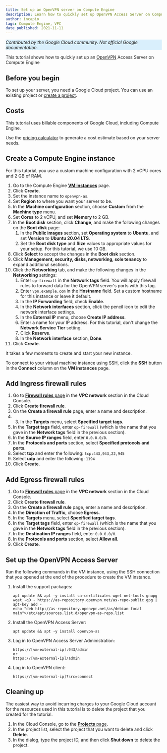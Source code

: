 ```yaml
---
title: Set up an OpenVPN server on Compute Engine
description: Learn how to quickly set up OpenVPN Access Server on Compute Engine.
author: incapio
tags: Compute Engine, VPC
date_published: 2021-11-11
---
```

<p style="background-color:#D9EFFC;"><i>Contributed by the Google Cloud community. Not official Google documentation.</i></p>

This tutorial shows how to quickly set up an [OpenVPN](https://openvpn.net/access-server/) Access Server on Compute Engine
## Before you begin

To set up your server, you need a Google Cloud project. You can use an existing project or
[create a project](https://console.cloud.google.com/project).

## Costs

This tutorial uses billable components of Google Cloud, including Compute Engine.

Use the [pricing calculator](https://cloud.google.com/products/calculator/)
to generate a cost estimate based on your server needs.

## Create a Compute Engine instance

For this tutorial, you use a custom machine configuration with 2 vCPU cores and 2 GB of RAM.

1.  Go to the Compute Engine [**VM instances**](https://console.cloud.google.com/compute/instances) page.
1.  Click **Create**.
1.  Set the instance name to `openvpn-as`.
1.  Set **Region** to where you want your server to be.
1.  In the **Machine configuration** section, choose **Custom** from the **Machine type** menu.
1.  Set **Cores** to  2 vCPU, and set **Memory** to 2 GB.
1.  In the **Boot disk** section, click **Change**, and make the following changes on the **Boot disk** page: 
    1.  In the **Public images** section, set **Operating system** to **Ubuntu**, and set **Version** to
    **Ubuntu 20.04 LTS**.
    1.  Set the **Boot disk type** and **Size** values to appropriate values for your setup. For this tutorial, we use 10 GB.
1.  Click **Select** to accept the changes in the **Boot disk** section.
1.  Click **Management, security, disks, networking, sole tenancy** to expand additional sections.
1.  Click the **Networking** tab, and make the following changes in the **Networking** settings:
    1.  Enter `op-firewall` in the **Network tags** field. You will apply firewall rules to forward data for the OpenVPN
        server's ports with this tag.
    1.  Enter `vpn.example.com` in the **Hostname** field. Set a custom hostname for this instance or leave it default. 
    2.  In the **IP Forwarding** field, check **Enable**.
    3.  In the **Network interfaces** section, click the pencil icon to edit the network interface settings. 
    4.  In the **External IP** menu, choose **Create IP address**.
    5.  Enter a name for your IP address. For this tutorial, don't change the **Network Service Tier** setting.
    6.  Click **Reserve**.
    7.  In the **Network interface** section, **Done**.
1. Click **Create**.

It takes a few moments to create and start your new instance.

To connect to your virtual machine instance using SSH, click the **SSH** button in the **Connect** column on the
**VM instances** page.

## Add Ingress firewall rules

1.  Go to [**Firewall rules** page](https://console.cloud.google.com/networking/firewalls/list) in the **VPC network** 
    section in the Cloud Console.
1.  Click **Create firewall rule**.
1.  On the **Create a firewall rule** page, enter a name and description.
2.  3.  In the **Targets** menu, select **Specified target tags**.
4.  In the **Target tags** field, enter `op-firewall` (which is the name that you gave in the **Network tags** field in
    the previous section).
1.  In the **Source IP ranges** field, enter `0.0.0.0/0`.
1.  In the **Protocols and ports** section, select **Specified protocols and ports**.
1.  Select **tcp** and enter the following: `tcp:443,943,22,945`
1.  Select **udp** and enter the following: `1194`
1.  Click **Create**.

## Add Egress firewall rules

1.  Go to [**Firewall rules** page](https://console.cloud.google.com/networking/firewalls/list) in the **VPC network** 
    section in the Cloud Console.
1.  Click **Create firewall rule**.
1.  On the **Create a firewall rule** page, enter a name and description.
2.  In the **Direction of Traffic**, choose **Egress**. 
3.  In the **Targets** menu, select **Specified target tags**.
4.  In the **Target tags** field, enter `op-firewall` (which is the name that you gave in the **Network tags** field in
    the previous section).
1.  In the **Destination IP ranges** field, enter `0.0.0.0/0`.
1.  In the **Protocols and ports** section, select **Allow all**.
1.  Click **Create**.

## Set up the OpenVPN Access Server

Run the following commands in the VM instance, using the SSH connection that you opened at the end of the procedure to
create the VM instance.
    
1.  Install the support packages:

        apt update && apt -y install ca-certificates wget net-tools gnupg
        wget -qO - https://as-repository.openvpn.net/as-repo-public.gpg | apt-key add -
        echo "deb http://as-repository.openvpn.net/as/debian focal main">/etc/apt/sources.list.d/openvpn-as-repo.list
        
2.  Install the OpenVPN Access Server:

        apt update && apt -y install openvpn-as
        
3.  Log in to OpenVPN Access Server Administration:

        https://[vm-external-ip]:943/admin 
        or 
        https://[vm-external-ip]/admin
        
3.  Log in to OpenVPN client:

        https://[vm-external-ip]?src=connect        
        
        
## Cleaning up

The easiest way to avoid incurring charges to your Google Cloud account for the resources used in this tutorial is to delete
the project that you created for the tutorial.

1.  In the Cloud Console, go to the [**Projects** page](https://console.cloud.google.com/iam-admin/projects).
1.  In the project list, select the project that you want to delete and click **Delete**.
1.  In the dialog, type the project ID, and then click **Shut down** to delete the project.
